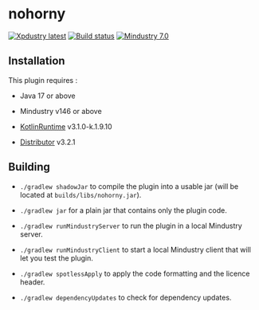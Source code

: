 # nohorny

[![Xpdustry latest](https://maven.xpdustry.com/api/badge/latest/releases/com/xpdustry/nohorny?color=00FFFF&name=nohorny&prefix=v)](https://github.com/xpdustry/nohorny/releases)
[![Build status](https://github.com/xpdustry/nohorny/actions/workflows/build.yml/badge.svg?branch=master&event=push)](https://github.com/xpdustry/nohorny/actions/workflows/build.yml)
[![Mindustry 7.0 ](https://img.shields.io/badge/Mindustry-7.0-ffd37f)](https://github.com/Anuken/Mindustry/releases)

## Installation

This plugin requires :

- Java 17 or above

- Mindustry v146 or above

- [KotlinRuntime](https://github.com/xpdustry/kotlin-runtime) v3.1.0-k.1.9.10

- [Distributor](https://github.com/xpdustry/distributor) v3.2.1

## Building

- `./gradlew shadowJar` to compile the plugin into a usable jar (will be located at `builds/libs/nohorny.jar`).

- `./gradlew jar` for a plain jar that contains only the plugin code.

- `./gradlew runMindustryServer` to run the plugin in a local Mindustry server.

- `./gradlew runMindustryClient` to start a local Mindustry client that will let you test the plugin.

- `./gradlew spotlessApply` to apply the code formatting and the licence header.

- `./gradlew dependencyUpdates` to check for dependency updates.
